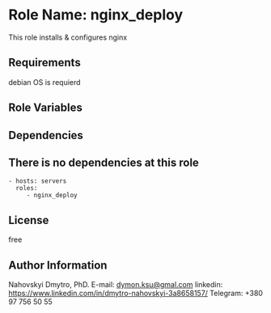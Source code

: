 Role Name: nginx_deploy
=========

This role installs & configures nginx 

Requirements
------------

debian OS is requierd

Role Variables
--------------




Dependencies
------------

There is no dependencies at this role
----------------



    - hosts: servers
      roles:
         - nginx_deploy

License
-------

free

Author Information
------------------

Nahovskyi Dmytro, PhD.
E-mail: dymon.ksu@gmal.com
linkedin: https://www.linkedin.com/in/dmytro-nahovskyi-3a8658157/
Telegram: +380 97 756 50 55
